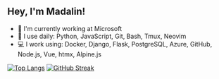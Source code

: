 ## Hey, I'm Madalin!

- 🏢 I'm currently working at Microsoft
- 🚀 I use daily: Python, JavaScript, Git, Bash, Tmux, Neovim
- 💻 I work using: Docker, Django, Flask, PostgreSQL, Azure, GitHub, Node.js, Vue, htmx, Alpine.js

[![Top Langs](https://github-readme-stats.vercel.app/api/top-langs/?username=madalinpopa&layout=compact)](https://github.com/anuraghazra/github-readme-stats) [![GitHub Streak](http://github-readme-streak-stats.herokuapp.com?user=madalinpopa&hide_border=true)](https://git.io/streak-stats)
